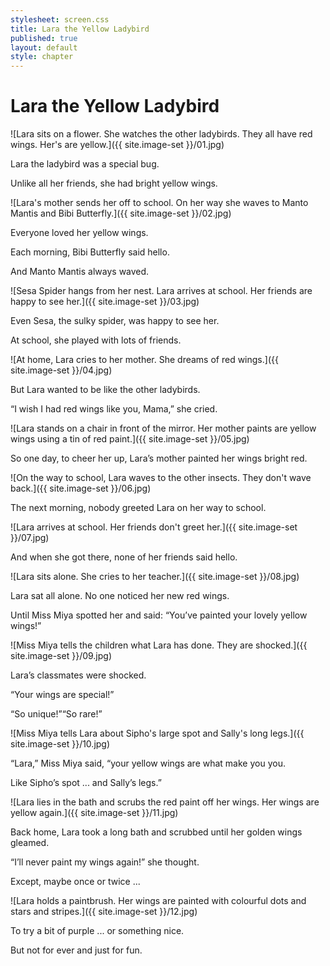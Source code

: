 ```yaml
---
stylesheet: screen.css
title: Lara the Yellow Ladybird
published: true
layout: default
style: chapter
---
```


# Lara the Yellow Ladybird

![Lara sits on a flower. She watches the other ladybirds. They all have red wings. Her's are yellow.]({{ site.image-set }}/01.jpg)

Lara the ladybird was a special bug.

Unlike all her friends, she had bright yellow wings.

![Lara's mother sends her off to school. On her way she waves to Manto Mantis and Bibi Butterfly.]({{ site.image-set }}/02.jpg)

Everyone loved her yellow wings. 

Each morning, Bibi Butterfly said hello.

And Manto Mantis always waved.

![Sesa Spider hangs from her nest. Lara arrives at school. Her friends are happy to see her.]({{ site.image-set }}/03.jpg)

Even Sesa, the sulky spider, was happy to see her. 

At school, she played with lots of friends.

![At home, Lara cries to her mother. She dreams of red wings.]({{ site.image-set }}/04.jpg)

But Lara wanted to be like the other ladybirds. 

“I wish I had red wings like you, Mama,” she cried.

![Lara stands on a chair in front of the mirror. Her mother paints are yellow wings using a tin of red paint.]({{ site.image-set }}/05.jpg)

So one day, to cheer her up, Lara’s mother painted her wings bright red.

![On the way to school, Lara waves to the other insects. They don't wave back.]({{ site.image-set }}/06.jpg)

The next morning, nobody greeted Lara on her way to school.

![Lara arrives at school. Her friends don't greet her.]({{ site.image-set }}/07.jpg)

And when she got there, none of her friends said hello.

![Lara sits alone. She cries to her teacher.]({{ site.image-set }}/08.jpg)

Lara sat all alone. No one noticed her new red wings.

Until Miss Miya spotted her and said: “You’ve painted your lovely yellow wings!”

![Miss Miya tells the children what Lara has done. They are shocked.]({{ site.image-set }}/09.jpg)

Lara’s classmates were shocked. 

“Your wings are special!”

“So unique!”“So rare!”

![Miss Miya tells Lara about Sipho's large spot and Sally's long legs.]({{ site.image-set }}/10.jpg)

“Lara,” Miss Miya said, “your yellow wings are what make you you.

Like Sipho’s spot ... and Sally’s legs.”

![Lara lies in the bath and scrubs the red paint off her wings. Her wings are yellow again.]({{ site.image-set }}/11.jpg)

Back home, Lara took a long bath and scrubbed until her golden wings gleamed.

“I’ll never paint my wings again!” she thought. 

Except, maybe once or twice ...

![Lara holds a paintbrush. Her wings are painted with colourful dots and stars and stripes.]({{ site.image-set }}/12.jpg)

To try a bit of purple ... or something nice.

But not for ever and just for fun.
